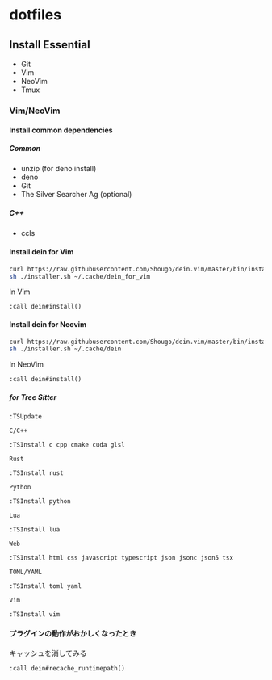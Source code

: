 # dotfiles

## Install Essential

- Git
- Vim
- NeoVim
- Tmux

### Vim/NeoVim

#### Install common dependencies

##### Common

- unzip (for deno install)
- deno
- Git
- The Silver Searcher Ag (optional)

##### C++

- ccls

#### Install dein for Vim

```bash
curl https://raw.githubusercontent.com/Shougo/dein.vim/master/bin/installer.sh > installer.sh
sh ./installer.sh ~/.cache/dein_for_vim
```

In Vim

```
:call dein#install()
```

#### Install dein for Neovim

```bash
curl https://raw.githubusercontent.com/Shougo/dein.vim/master/bin/installer.sh > installer.sh
sh ./installer.sh ~/.cache/dein
```

In NeoVim

```
:call dein#install()
```

##### for Tree Sitter
```
:TSUpdate
```

`C/C++`
```
:TSInstall c cpp cmake cuda glsl
```

`Rust`
```
:TSInstall rust
```

`Python`
```
:TSInstall python
```

`Lua`
```
:TSInstall lua
```

`Web`
```
:TSInstall html css javascript typescript json jsonc json5 tsx
```

`TOML/YAML` 
```
:TSInstall toml yaml
```

`Vim`
```
:TSInstall vim
```


#### プラグインの動作がおかしくなったとき

キャッシュを消してみる

```
:call dein#recache_runtimepath()
```
